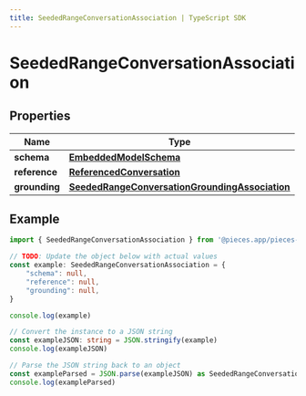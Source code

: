 ```yaml
---
title: SeededRangeConversationAssociation | TypeScript SDK
---
```



# SeededRangeConversationAssociation


## Properties

Name | Type
------------ | -------------
**schema** | [**EmbeddedModelSchema**](EmbeddedModelSchema)
**reference** | [**ReferencedConversation**](ReferencedConversation)
**grounding** | [**SeededRangeConversationGroundingAssociation**](SeededRangeConversationGroundingAssociation)

## Example

```typescript
import { SeededRangeConversationAssociation } from '@pieces.app/pieces-os-client'

// TODO: Update the object below with actual values
const example: SeededRangeConversationAssociation = {
    "schema": null,
    "reference": null,
    "grounding": null,
}

console.log(example)

// Convert the instance to a JSON string
const exampleJSON: string = JSON.stringify(example)
console.log(exampleJSON)

// Parse the JSON string back to an object
const exampleParsed = JSON.parse(exampleJSON) as SeededRangeConversationAssociation
console.log(exampleParsed)
```


